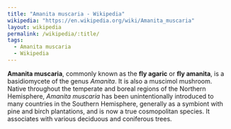 ```yaml
---
title: "Amanita muscaria - Wikipedia"
wikipedia: "https://en.wikipedia.org/wiki/Amanita_muscaria"
layout: wikipedia
permalink: /wikipedia/:title/
tags:
  - Amanita muscaria
  - Wikipedia
---
```

**Amanita muscaria**, commonly known as the **fly agaric** or **fly amanita**, is a basidiomycete of the genus *Amanita*. It is also a muscimol mushroom. Native throughout the temperate and boreal regions of the Northern Hemisphere, *Amanita muscaria* has been unintentionally introduced to many countries in the Southern Hemisphere, generally as a symbiont with pine and birch plantations, and is now a true cosmopolitan species. It associates with various deciduous and coniferous trees.
